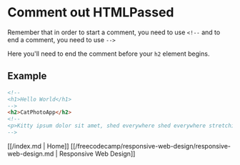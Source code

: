 # Comment out HTMLPassed

Remember that in order to start a comment, you need to use `<!--` and to end a comment, you need to use `-->`

Here you'll need to end the comment before your `h2` element begins.

## Example

```html
<!--
<h1>Hello World</h1>
-->
<h2>CatPhotoApp</h2>
<!--
<p>Kitty ipsum dolor sit amet, shed everywhere shed everywhere stretching attack your ankles chase the red dot, hairball run catnip eat the grass sniff.</p>
-->
```



[[/index.md | Home]] [[/freecodecamp/responsive-web-design/responsive-web-design.md | Responsive Web Design]]
